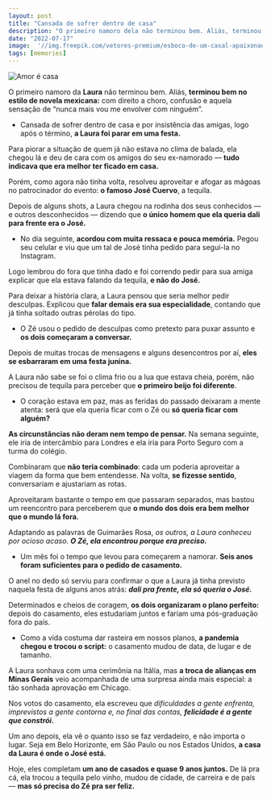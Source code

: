 ```yaml
---
layout: post
title: "Cansada de sofrer dentro de casa"
description: "O primeiro namoro dela não terminou bem. Aliás, terminou bem no estilo de novela mexicana com direito a choro, confusão"
date: "2022-07-17"
image:  '//img.freepik.com/vetores-premium/esboco-de-um-casal-apaixonado-sorrindo-arte-de-linha-em-estilo-minimalista-arte-moderna_348404-494.jpg'
tags: [memories]
---
```


![Amor é casa](https://i1.wp.com/img.freepik.com/vetores-premium/esboco-de-um-casal-apaixonado-sorrindo-arte-de-linha-em-estilo-minimalista-arte-moderna_348404-494.jpg?resize=400,255)

O primeiro namoro da **Laura** não terminou bem. Aliás, **terminou bem no estilo de novela mexicana:** com direito a choro, confusão e aquela sensação de “nunca mais vou me envolver com ninguém”.

-   Cansada de sofrer dentro de casa e por insistência das amigas, logo após o término, **a Laura foi parar em uma festa.**

Para piorar a situação de quem já não estava no clima de balada, ela chegou lá e deu de cara com os amigos do seu ex-namorado — **tudo indicava que era melhor ter ficado em casa.**

Porém, como agora não tinha volta, resolveu aproveitar e afogar as mágoas no patrocinador do evento: **o famoso José Cuervo**, a tequila.

Depois de alguns shots, a Laura chegou na rodinha dos seus conhecidos — e outros desconhecidos — dizendo que **o único homem que ela queria dali para frente era o José.**

-   No dia seguinte, **acordou com muita ressaca e pouca memória.** Pegou seu celular e viu que um tal de José tinha pedido para segui-la no Instagram.

Logo lembrou do fora que tinha dado e foi correndo pedir para sua amiga explicar que ela estava falando da tequila, **e não do José.**

Para deixar a história clara, a Laura pensou que seria melhor pedir desculpas. Explicou que **falar demais era sua especialidade**, contando que já tinha soltado outras pérolas do tipo.

-   O Zé usou o pedido de desculpas como pretexto para puxar assunto e **os dois começaram a conversar.**

Depois de muitas trocas de mensagens e alguns desencontros por aí, **eles se esbarraram em uma festa junina.**

A Laura não sabe se foi o clima frio ou a lua que estava cheia, porém, não precisou de tequila para perceber que **o primeiro beijo foi diferente**.

-   O coração estava em paz, mas as feridas do passado deixaram a mente atenta: será que ela queria ficar com o Zé ou **só queria ficar com alguém?**

**As circunstâncias não deram nem tempo de pensar.** Na semana seguinte, ele iria de intercâmbio para Londres e ela iria para Porto Seguro com a turma do colégio.

Combinaram que **não teria combinado**: cada um poderia aproveitar a viagem da forma que bem entendesse. Na volta, **se fizesse sentido**, conversariam e ajustariam as rotas.

Aproveitaram bastante o tempo em que passaram separados, mas bastou um reencontro para perceberem que **o mundo dos dois era bem melhor que o mundo lá fora.**

Adaptando as palavras de Guimarães Rosa, _os outros, a Laura conheceu por ocioso acaso._ **_O Zé, ela encontrou porque era preciso._**

-   Um mês foi o tempo que levou para começarem a namorar. **Seis anos foram suficientes para o pedido de casamento.**

O anel no dedo só serviu para confirmar o que a Laura já tinha previsto naquela festa de alguns anos atrás: **_dali pra frente, ela só queria o José._**

Determinados e cheios de coragem, **os dois organizaram o plano perfeito:** depois do casamento, eles estudariam juntos e fariam uma pós-graduação fora do país.

-   Como a vida costuma dar rasteira em nossos planos, **a pandemia chegou e trocou o script:** o casamento mudou de data, de lugar e de tamanho.

A Laura sonhava com uma cerimônia na Itália, mas **a troca de alianças em Minas Gerais** veio acompanhada de uma surpresa ainda mais especial: a tão sonhada aprovação em Chicago.

Nos votos do casamento, ela escreveu que _dificuldades a gente enfrenta, imprevistos a gente contorna e, no final das contas,_ **_felicidade é a gente que constrói._**

Um ano depois, ela vê o quanto isso se faz verdadeiro, e não importa o lugar. Seja em Belo Horizonte, em São Paulo ou nos Estados Unidos, **a casa da Laura é onde o José está.**

Hoje, eles completam **um ano de casados e quase 9 anos juntos.** De lá pra cá, ela trocou a tequila pelo vinho, mudou de cidade, de carreira e de país — **mas só precisa do Zé pra ser feliz.**